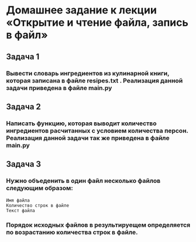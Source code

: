 # Домашнее задание к лекции «Открытие и чтение файла, запись в файл»

## Задача 1 

### Вывести словарь ингредиентов из кулинарной книги, которая записана в файле resipes.txt . Реализация данной задачи приведена в файле main.py

## Задача 2 

### Написать функцию, которая выводит количество ингредиентов расчитанных с условием количества персон. Реализация данной задачи так же приведена в файле main.py

## Задача 3

### Нужно объеденить в один файл несколько файлов следующим образом:
    Имя файла
    Количество строк в файле
    Текст файла
### Порядок исходных файлов в результируещем определяется по возрастанию количества строк в файле.